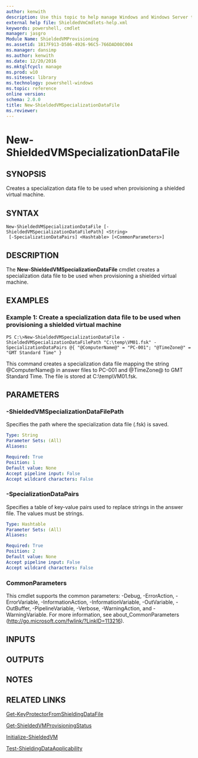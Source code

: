 ```yaml
---
author: kenwith
description: Use this topic to help manage Windows and Windows Server technologies with Windows PowerShell.
external help file: ShieldedVmCmdlets-help.xml
keywords: powershell, cmdlet
manager: jasgro
Module Name: ShieldedVMProvisioning
ms.assetid: 1817F913-D586-4926-96C5-766DAD08C004
ms.manager: dansimp
ms.author: kenwith
ms.date: 12/20/2016
ms.mktglfcycl: manage
ms.prod: w10
ms.sitesec: library
ms.technology: powershell-windows
ms.topic: reference
online version: 
schema: 2.0.0
title: New-ShieldedVMSpecializationDataFile
ms.reviewer:
---
```


# New-ShieldedVMSpecializationDataFile

## SYNOPSIS
Creates a specialization data file to be used when provisioning a shielded virtual machine.

## SYNTAX

```
New-ShieldedVMSpecializationDataFile [-ShieldedVMSpecializationDataFilePath] <String>
 [-SpecializationDataPairs] <Hashtable> [<CommonParameters>]
```

## DESCRIPTION
The **New-ShieldedVMSpecializationDataFile** cmdlet creates a specialization data file to be used when provisioning a shielded virtual machine.

## EXAMPLES

### Example 1: Create a specialization data file to be used when provisioning a shielded virtual machine
```
PS C:\>New-ShieldedVMSpecializationDataFile -ShieldedVMSpecializationDataFilePath "C:\temp\VM01.fsk" -SpecializationDataPairs @{ "@ComputerName@" = "PC-001"; "@TimeZone@" = "GMT Standard Time" }
```

This command creates a specialization data file mapping the string @ComputerName@ in answer files to PC-001 and @TimeZone@ to GMT Standard Time.
The file is stored at C:\temp\VM01.fsk.

## PARAMETERS

### -ShieldedVMSpecializationDataFilePath
Specifies the path where the specialization data file (.fsk) is saved.

```yaml
Type: String
Parameter Sets: (All)
Aliases: 

Required: True
Position: 1
Default value: None
Accept pipeline input: False
Accept wildcard characters: False
```

### -SpecializationDataPairs
Specifies a table of key-value pairs used to replace strings in the answer file.
The values must be strings.

```yaml
Type: Hashtable
Parameter Sets: (All)
Aliases: 

Required: True
Position: 2
Default value: None
Accept pipeline input: False
Accept wildcard characters: False
```

### CommonParameters
This cmdlet supports the common parameters: -Debug, -ErrorAction, -ErrorVariable, -InformationAction, -InformationVariable, -OutVariable, -OutBuffer, -PipelineVariable, -Verbose, -WarningAction, and -WarningVariable. For more information, see about_CommonParameters (http://go.microsoft.com/fwlink/?LinkID=113216).

## INPUTS

## OUTPUTS

## NOTES

## RELATED LINKS

[Get-KeyProtectorFromShieldingDataFile](./Get-KeyProtectorFromShieldingDataFile.md)

[Get-ShieldedVMProvisioningStatus](./Get-ShieldedVMProvisioningStatus.md)

[Initialize-ShieldedVM](./Initialize-ShieldedVM.md)

[Test-ShieldingDataApplicability](./Test-ShieldingDataApplicability.md)

